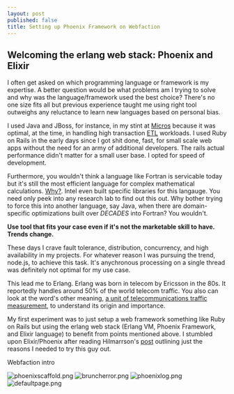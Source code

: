 ```yaml
---
layout: post
published: false
title: Setting up Phoenix Framework on Webfaction
---
```

## Welcoming the erlang web stack: Phoenix and Elixir

I often get asked on which programming language or framework is my expertise. A better question would be what problems am I trying to solve and why was the language/framework used the best choice? There's no one size fits all but previous experience taught me using right tool outweighs any reluctance to learn new languages based on personal bias. 

I used Java and JBoss, for instance, in my stint at [Micros](https://www.oracle.com/corporate/acquisitions/micros/index.html) because it was optimal, at the time, in handling high transaction [ETL](https://www.webopedia.com/TERM/E/ETL.html) workloads. I used Ruby on Rails in the early days since I got shit done, fast, for small scale web apps without the need for an army of additional developers. The rails actual performance didn't matter for a small user base. I opted for speed of development.

Furthermore, you wouldn't think a language like Fortran is servicable today but it's still the most efficient language for complex mathematical calculations. [Why?](https://scicomp.stackexchange.com/questions/203/what-makes-fortran-fast). Intel even built specific libraries for this langauge. You need only peek into any research lab to find out this out. Why bother trying to force this into another language, say Java, when there are domain-specific optimizations built over _DECADES_ into Fortran? You wouldn't.  

**Use tool that fits your case even if it's not the marketable skill to have. Trends change.**

These days I crave fault tolerance, distribution, concurrency, and high availability in my projects. For whatever reason I was pursuing the trend, node.js, to achieve this task. It's anychronous processing on a single thread was definitely not optimal for my use case. 

This lead me to Erlang. Erlang was born in telecom by Ericsson in the 80s. It reportedly handles around 50% of the world telecom traffic. You also can look at the word's other meaning, [a unit of telecommunications traffic measurement](http://www.erlang.com/whatis.html#erlang), to understand its origin and importance.

My first experiment was to just setup a web framework something like Ruby on Rails but using the erlang web stack (Erlang VM, Phoenix Framework, and Elixir language) to benefit from points mentioned above. I stumbled upon Elixir/Phoenix after reading Hilmarrson's [post](https://14islands.com/blog/2016/08/16/phoenix-framework/) outlining just the reasons I needed to try this guy out.



Webfaction intro

![phoenixscaffold.png]({{site.baseurl}}/img/phoenixscaffold.png)
![bruncherror.png]({{site.baseurl}}/img/bruncherror.png)
![phoenixlog.png]({{site.baseurl}}/img/phoenixlog.png)
![defaultpage.png]({{site.baseurl}}/img/defaultpage.png)
